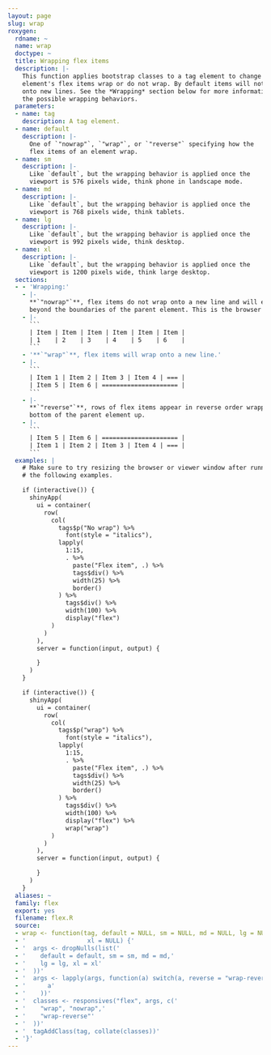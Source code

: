 ```yaml
---
layout: page
slug: wrap
roxygen:
  rdname: ~
  name: wrap
  doctype: ~
  title: Wrapping flex items
  description: |-
    This function applies bootstrap classes to a tag element to change how the
    element's flex items wrap or do not wrap. By default items will not wrap
    onto new lines. See the *Wrapping* section below for more information on
    the possible wrapping behaviors.
  parameters:
  - name: tag
    description: A tag element.
  - name: default
    description: |-
      One of `"nowrap"`, `"wrap"`, or `"reverse"` specifying how the
      flex items of an element wrap.
  - name: sm
    description: |-
      Like `default`, but the wrapping behavior is applied once the
      viewport is 576 pixels wide, think phone in landscape mode.
  - name: md
    description: |-
      Like `default`, but the wrapping behavior is applied once the
      viewport is 768 pixels wide, think tablets.
  - name: lg
    description: |-
      Like `default`, but the wrapping behavior is applied once the
      viewport is 992 pixels wide, think desktop.
  - name: xl
    description: |-
      Like `default`, but the wrapping behavior is applied once the
      viewport is 1200 pixels wide, think large desktop.
  sections:
  - - 'Wrapping:'
    - |-
      **`"nowrap"`**, flex items do not wrap onto a new line and will extend
      beyond the boundaries of the parent element. This is the browser default.
    - |-
      ```
      | Item | Item | Item | Item | Item | Item |
      | 1    | 2    | 3    | 4    | 5    | 6    |
      ```
    - '**`"wrap"`**, flex items will wrap onto a new line.'
    - |-
      ```
      | Item 1 | Item 2 | Item 3 | Item 4 | === |
      | Item 5 | Item 6 | ===================== |
      ```
    - |-
      **`"reverse"`**, rows of flex items appear in reverse order wrapping from the
      bottom of the parent element up.
    - |-
      ```
      | Item 5 | Item 6 | ===================== |
      | Item 1 | Item 2 | Item 3 | Item 4 | === |
      ```
  examples: |
    # Make sure to try resizing the browser or viewer window after running
    # the following examples.

    if (interactive()) {
      shinyApp(
        ui = container(
          row(
            col(
              tags$p("No wrap") %>%
                font(style = "italics"),
              lapply(
                1:15,
                . %>%
                  paste("Flex item", .) %>%
                  tags$div() %>%
                  width(25) %>%
                  border()
              ) %>%
                tags$div() %>%
                width(100) %>%
                display("flex")
            )
          )
        ),
        server = function(input, output) {

        }
      )
    }

    if (interactive()) {
      shinyApp(
        ui = container(
          row(
            col(
              tags$p("wrap") %>%
                font(style = "italics"),
              lapply(
                1:15,
                . %>%
                  paste("Flex item", .) %>%
                  tags$div() %>%
                  width(25) %>%
                  border()
              ) %>%
                tags$div() %>%
                width(100) %>%
                display("flex") %>%
                wrap("wrap")
            )
          )
        ),
        server = function(input, output) {

        }
      )
    }
  aliases: ~
  family: flex
  export: yes
  filename: flex.R
  source:
  - wrap <- function(tag, default = NULL, sm = NULL, md = NULL, lg = NULL,
  - '                 xl = NULL) {'
  - '  args <- dropNulls(list('
  - '    default = default, sm = sm, md = md,'
  - '    lg = lg, xl = xl'
  - '  ))'
  - '  args <- lapply(args, function(a) switch(a, reverse = "wrap-reverse",'
  - '      a'
  - '    ))'
  - '  classes <- responsives("flex", args, c('
  - '    "wrap", "nowrap",'
  - '    "wrap-reverse"'
  - '  ))'
  - '  tagAddClass(tag, collate(classes))'
  - '}'
---
```

